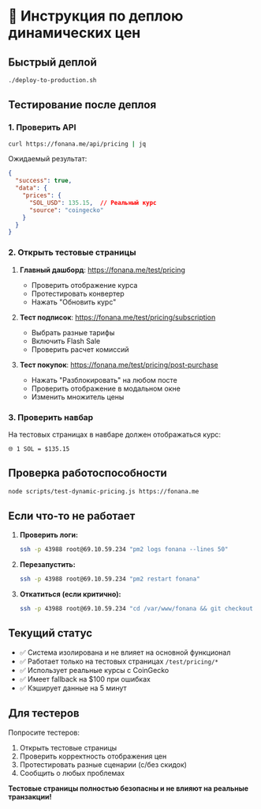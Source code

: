 # 🚀 Инструкция по деплою динамических цен

## Быстрый деплой

```bash
./deploy-to-production.sh
```

## Тестирование после деплоя

### 1. Проверить API
```bash
curl https://fonana.me/api/pricing | jq
```

Ожидаемый результат:
```json
{
  "success": true,
  "data": {
    "prices": {
      "SOL_USD": 135.15,  // Реальный курс
      "source": "coingecko"
    }
  }
}
```

### 2. Открыть тестовые страницы

1. **Главный дашборд**: https://fonana.me/test/pricing
   - Проверить отображение курса
   - Протестировать конвертер
   - Нажать "Обновить курс"

2. **Тест подписок**: https://fonana.me/test/pricing/subscription
   - Выбрать разные тарифы
   - Включить Flash Sale
   - Проверить расчет комиссий

3. **Тест покупок**: https://fonana.me/test/pricing/post-purchase
   - Нажать "Разблокировать" на любом посте
   - Проверить отображение в модальном окне
   - Изменить множитель цены

### 3. Проверить навбар
На тестовых страницах в навбаре должен отображаться курс:
```
🌐 1 SOL = $135.15
```

## Проверка работоспособности

```bash
node scripts/test-dynamic-pricing.js https://fonana.me
```

## Если что-то не работает

1. **Проверить логи:**
   ```bash
   ssh -p 43988 root@69.10.59.234 "pm2 logs fonana --lines 50"
   ```

2. **Перезапустить:**
   ```bash
   ssh -p 43988 root@69.10.59.234 "pm2 restart fonana"
   ```

3. **Откатиться (если критично):**
   ```bash
   ssh -p 43988 root@69.10.59.234 "cd /var/www/fonana && git checkout HEAD~1 && npm run build && pm2 restart fonana"
   ```

## Текущий статус
- ✅ Система изолирована и не влияет на основной функционал
- ✅ Работает только на тестовых страницах `/test/pricing/*`
- ✅ Использует реальные курсы с CoinGecko
- ✅ Имеет fallback на $100 при ошибках
- ✅ Кэширует данные на 5 минут

## Для тестеров
Попросите тестеров:
1. Открыть тестовые страницы
2. Проверить корректность отображения цен
3. Протестировать разные сценарии (с/без скидок)
4. Сообщить о любых проблемах

**Тестовые страницы полностью безопасны и не влияют на реальные транзакции!** 